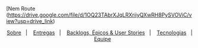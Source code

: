 <span id="topo">
  
[Nem Route (https://drive.google.com/file/d/1OQ23TAbrXJqLRXriiyQXwRH8PySVOViC/view?usp=drive_link)

<p align="center">
    <a href="#sobre">Sobre</a>  &nbsp |&nbsp &nbsp  
    <a href="#entregas">Entregas</a>  &nbsp |&nbsp &nbsp  
    <a href="#backlogs">Backlogs, Épicos & User Stories</a> &nbsp |&nbsp &nbsp  
    <a href="#tecnologias">Tecnologias</a>  &nbsp |&nbsp &nbsp 
    <a href="#equipe">Equipe</a>
    
     
       
